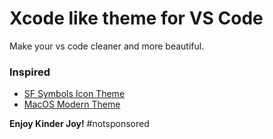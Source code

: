 # Xcode like theme for VS Code

Make your vs code cleaner and more beautiful.

### Inspired

* [SF Symbols Icon Theme](https://marketplace.visualstudio.com/items?itemName=j-f1.sf-symbols)
* [MacOS Modern Theme](https://marketplace.visualstudio.com/items?itemName=davidbwaters.macos-modern-theme)

**Enjoy Kinder Joy!** #notsponsored
